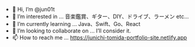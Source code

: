 - 👋 Hi, I’m @jun01t
- 👀 I’m interested in ... 音楽鑑賞、ギター、DIY、ドライブ、ラーメン etc...
- 🌱 I’m currently learning ... Java、Swift、Go、React
- 💞️ I’m looking to collaborate on ... I’ll consider it.
- 📫 How to reach me ... https://junichi-tomida-portfolio-site.netlify.app

<!---
jun01t/jun01t is a ✨ special ✨ repository because its `README.md` (this file) appears on your GitHub profile.
You can click the Preview link to take a look at your changes.
--->
